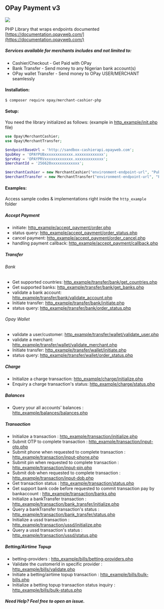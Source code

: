 ## OPay Payment v3

![](https://github.com/actions/opay-merchant-cashier-php/workflows/.github/workflows/php.yml/badge.svg)

PHP Library that wraps endpoints documented [https://documentation.opayweb.com/](https://documentation.opayweb.com/)

##### Services available for merchants includes and not limited to:
- Cashier/Checkout - Get Paid with OPay
- Bank Transfer - Send money to any Nigerian bank account(s)
- OPay wallet Transfer - Send money to OPay USER/MERCHANT seamlessly

#### Installation:
```sh
$ composer require opay/merchant-cashier-php
```

#### Setup:
You need the library initialized as follows: (example in [http_example/init.php](http_example/Initialize.php) file)
```php
use Opay\MerchantCashier;
use Opay\MerchantTransfer;

$endpointBaseUrl = 'http://sandbox-cashierapi.opayweb.com';
$pubKey = 'OPAYPUBxxxxxxxxxxxxx.xxxxxxxxxxxxx';
$prvKey = 'OPAYPRVxxxxxxxxxxxxx.xxxxxxxxxxxxx';
$merchantId = '256620xxxxxxxxxxxxx';

$merchantCashier = new MerchantCashier("environment-endpoint-url", "Public_Key", "Private_Key",   "your-merchant-id");
$merchantTransfer = new MerchantTransfer("environment-endpoint-url", "Public_Key", "Private_Key",   "your-merchant-id");
```
#### Examples:
Access sample codes & implementations right inside the `http_example` folder

##### Accept Payment
- initiate: [http_example/accept_payment/order.php](http_example/cashier/order.php)
- status query: [http_example/accept_payment/order_status.php](http_example/cashier/order_status.php)
- cancel payment: [http_example/accept_payment/order_cancel.php](http_example/cashier/order_cancel.php)
- handling payment callback: [http_example/accept_payment/callback.php](http_example/cashier/callback.php)

##### Transfer
###### Bank
- Get supported countries: [http_example/transfer/bank/get_countries.php](http_example/transfer/bank/get_countries.php)
- Get supported banks: [http_example/transfer/bank/get_banks.php](http_example/transfer/bank/get_banks.php)
- validate a bank account: [http_example/transfer/bank/validate_account.php](http_example/transfer/bank/validate_account.php)
- Initiate transfer: [http_example/transfer/bank/initiate.php](http_example/transfer/bank/transfer-to-bank.php)
- status query: [http_example/transfer/bank/order_status.php](http_example/transfer/bank/order_status.php)

###### Opay Wallet
- validate a user/customer: [http_example/transfer/wallet/validate_user.php](http_example/transfer/wallet/validate_user.php)
- validate a merchant: [http_example/transfer/wallet/validate_merchant.php](http_example/transfer/wallet/validate_merchant.php)
- Initiate transfer: [http_example/transfer/wallet/initiate.php](http_example/transfer/wallet/TransferToWallet.php)
- status query: [http_example/transfer/wallet/order_status.php](http_example/transfer/wallet/order_status.php)

##### Charge
- Initialize a charge transaction: [http_example/charge/initialize.php](http_example/charge/initialize.php)
- Enquiry a charge transaction's status: [http_example/charge/status.php](http_example/charge/status.php)

##### Balances
- Query your all accounts' balances : [http_example/balances/balances.php](http_example/balances/balances.php)

##### Transaction
- Initialize a transaction : [http_example/transaction/initialize.php](http_example/transaction/initialize.php)
- Submit OTP to complete transaction : [http_example/transaction/input-otp.php](http_example/transaction/input-otp.php)
- Submit phone when requested to complete transaction : [http_example/transaction/input-phone.php](http_example/transaction/input-phone.php)
- Submit pin when requested to complete transaction : [http_example/transaction/input-pin.php](http_example/transaction/input-pin.php)
- Submit dob when requested to complete transaction : [http_example/transaction/input-dob.php](http_example/transaction/input-dob.php)
- Get transaction status : [http_example/transaction/status.php](http_example/transaction/status.php)
- Get support bank code before requested to commit transaction pay by bankaccount : [http_example/transaction/banks.php](http_example/transaction/status.php)
- Initialize a bankTransfer transaction : [http_example/transaction/bank_transfer/initialize.php](http_example/transaction/bank_transfer/initialize.php)
- Query a bankTransfer transaction's status : [http_example/transaction/bank_transfer/status.php](http_example/transaction/bank_transfer/status.php)
- Initialize a ussd transaction : [http_example/transaction/ussd/initialize.php](http_example/transaction/ussd/initialize.php)
- Query a ussd transaction's status : [http_example/transaction/ussd/status.php](http_example/transaction/ussd/status.php)

##### Betting/Airtime Topup
- betting-providers : [http_example/bills/betting-providers.php](http_example/bills/betting-providers.php)
- Validate the customerId in specific provider : [http_example/bills/validate.php](http_example/bills/validate.php)
- Initiate a betting/airtime topup transaction : [http_example/bills/bulk-bills.php](http_example/bills/bulk-bills.php)
- Initialize a betting topup transaction status inquiry : [http_example/bills/bulk-status.php](http_example/bills/bulk-status.php)



##### Need Help? Feel free to open an issue.